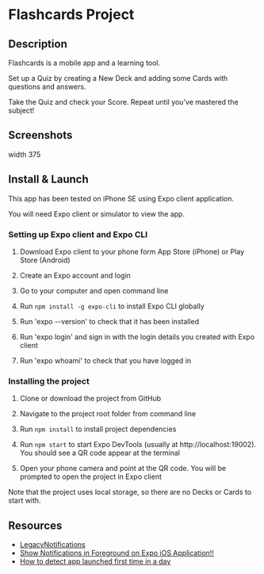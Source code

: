 # Flashcards Project

## Description

Flashcards is a mobile app and a learning tool.

Set up a Quiz by creating a New Deck and adding some Cards with questions and answers.

Take the Quiz and check your Score. Repeat until you've mastered the subject!

## Screenshots

width 375

## Install & Launch

This app has been tested on iPhone SE using Expo client application.

You will need Expo client or simulator to view the app.

### Setting up Expo client and Expo CLI

1. Download Expo client to your phone form App Store (iPhone) or Play Store (Android)

2. Create an Expo account and login

3. Go to your computer and open command line 

4. Run `npm install -g expo-cli` to install Expo CLI globally

5. Run 'expo --version' to check that it has been installed

6. Run 'expo login' and sign in with the login details you created with Expo client

7. Run 'expo whoami' to check that you have logged in

### Installing the project

1. Clone or download the project from GitHub

2. Navigate to the project root folder from command line

3. Run `npm install` to install project dependencies

4. Run `npm start` to start Expo DevTools (usually at http://localhost:19002). You should see a QR code appear at the terminal

5. Open your phone camera and point at the QR code. You will be prompted to open the project in Expo client

Note that the project uses local storage, so there are no Decks or Cards to start with.

## Resources

- [LegacyNotifications](https://docs.expo.io/versions/v38.0.0/sdk/legacy-notifications/#notificationscancelschedulednotificationasynclocalnotificationid)
- [Show Notifications in Foreground on Expo iOS Application!!](https://dev.to/technoplato/show-notifications-in-foreground-on-expo-ios-application-4mg6)
- [How to detect app launched first time in a day](https://stackoverflow.com/questions/35908846/how-to-detect-app-launched-first-time-in-a-day)

